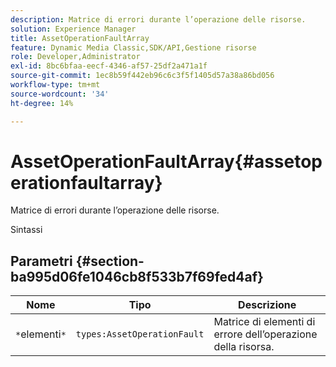```yaml
---
description: Matrice di errori durante l’operazione delle risorse.
solution: Experience Manager
title: AssetOperationFaultArray
feature: Dynamic Media Classic,SDK/API,Gestione risorse
role: Developer,Administrator
exl-id: 8bc6bfaa-eecf-4346-af57-25df2a471a1f
source-git-commit: 1ec8b59f442eb96c6c3f5f1405d57a38a86bd056
workflow-type: tm+mt
source-wordcount: '34'
ht-degree: 14%

---
```


# AssetOperationFaultArray{#assetoperationfaultarray}

Matrice di errori durante l’operazione delle risorse.

Sintassi

## Parametri {#section-ba995d06fe1046cb8f533b7f69fed4af}

| Nome | Tipo | Descrizione |
|---|---|---|
| `*`elementi`*` | `types:AssetOperationFault` | Matrice di elementi di errore dell’operazione della risorsa. |
